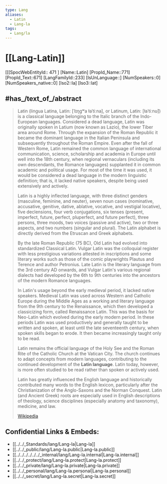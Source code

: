 ```yaml
---
type: Lang
aliases:
  - Latin
  - Lang-la
tags:
  - Lang/la
---
```

# [[Lang-Latin]]
 
 [[[SpocWebEntityId:: 471 ]
[Name::Latin]
[PropId_Name::771]
[PropId_Text::671]
[LangFamilyId::233]
[IsUnLanguage::]
[NumSpeakers::0]
[NumSpeakers_native::0]
[Iso2::la]
[Iso3::lat]


## #has_/text_of_/abstract  


> Latin (lingua Latina, Latin: [ˈlɪŋɡʷa ɫaˈtiːna], or Latinum, Latin: [ɫaˈtiːnʊ̃]) is a classical language belonging to the Italic branch of the Indo-European languages. Considered a dead language, Latin was originally spoken in Latium (now known as Lazio), the lower Tiber area around Rome. Through the expansion of the Roman Republic it became the dominant language in the Italian Peninsula and subsequently throughout the Roman Empire. Even after the fall of Western Rome, Latin remained the common language of international communication, science, scholarship and academia in Europe until well into the 18th century, when regional vernaculars (including its own descendants, the Romance languages) supplanted it in common academic and political usage. For most of the time it was used, it would be considered a dead language in the modern linguistic definition; that is, it lacked native speakers, despite being used extensively and actively.
>
> Latin is a highly inflected language, with three distinct genders (masculine, feminine, and neuter), seven noun cases (nominative, accusative, genitive, dative, ablative, vocative, and vestigial locative), five declensions, four verb conjugations, six tenses (present, imperfect, future, perfect, pluperfect, and future perfect), three persons, three moods, two voices (passive and active), two or three aspects, and two numbers (singular and plural). The Latin alphabet is directly derived from the Etruscan and Greek alphabets.
>
> By the late Roman Republic (75 BC), Old Latin had evolved into standardized Classical Latin. Vulgar Latin was the colloquial register with less prestigious variations attested in inscriptions and some literary works such as those of the comic playwrights Plautus and Terence and author Petronius. Late Latin is the literary language from the 3rd century AD onwards, and Vulgar Latin's various regional dialects had developed by the 6th to 9th centuries into the ancestors of the modern Romance languages.
>
> In Latin's usage beyond the early medieval period, it lacked native speakers. Medieval Latin was used across Western and Catholic Europe during the Middle Ages as a working and literary language from the 9th century to the Renaissance, which then developed a classicizing form, called Renaissance Latin. This was the basis for Neo-Latin which evolved during the early modern period. In these periods Latin was used productively and generally taught to be written and spoken, at least until the late seventeenth century, when spoken skills began to erode. It then became increasingly taught only to be read.
>
> Latin remains the official language of the Holy See and the Roman Rite of the Catholic Church at the Vatican City. The church continues to adapt concepts from modern languages, contributing to the continued development of the **Latin language**. Latin today, however, is more often studied to be read rather than spoken or actively used.
>
> Latin has greatly influenced the English language and historically contributed many words to the English lexicon, particularly after the Christianization of the Anglo-Saxons and the Norman Conquest. Latin (and Ancient Greek) roots are especially used in English descriptions of theology, science disciplines (especially anatomy and taxonomy), medicine, and law.
>
> [Wikipedia](https://en.wikipedia.org/wiki/Latin)

## Confidential Links & Embeds: 
- [[../../_Standards/lang/Lang-la|Lang-la]] 
- [[../../_public/lang/Lang-la.public|Lang-la.public]] 
- [[../../../../../../_internal/lang/Lang-la.internal|Lang-la.internal]] 
- [[../../_protect/lang/Lang-la.protect|Lang-la.protect]] 
- [[../../_private/lang/Lang-la.private|Lang-la.private]] 
- [[../../_personal/lang/Lang-la.personal|Lang-la.personal]] 
- [[../../_secret/lang/Lang-la.secret|Lang-la.secret]]

